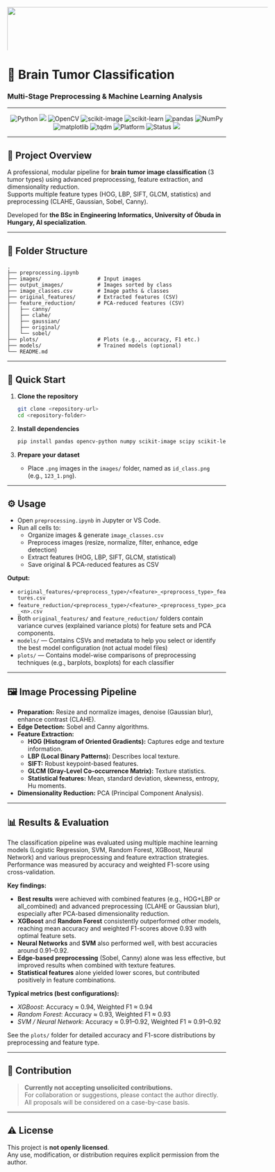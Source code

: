 <p align="left">
  <img src="https://aml.nik.uni-obuda.hu/themes/aml/assets/images/oe_nik_modern.png" style="width:1800px; height:190px; min-width:600px; min-height:100px; max-width:400px; max-height:64px;" />
</p>

# 🧠 Brain Tumor Classification  
### Multi-Stage Preprocessing & Machine Learning Analysis

---

<div align="center">
  <img src="https://img.shields.io/badge/python-3.8%2B-blue?logo=python" alt="Python">
  <img src="https://img.shields.io/badge/jupyter-notebook-orange?logo=jupyter">
  <img src="https://img.shields.io/badge/opencv-4.x-green?logo=opencv" alt="OpenCV">
  <img src="https://img.shields.io/badge/scikit--image-0.19%2B-yellow?logo=scikit-image" alt="scikit-image">
  <img src="https://img.shields.io/badge/scikit--learn-1.0%2B-blueviolet?logo=scikit-learn" alt="scikit-learn">
  <img src="https://img.shields.io/badge/pandas-1.3%2B-lightgrey?logo=pandas" alt="pandas">
  <img src="https://img.shields.io/badge/made%20with-NumPy-blue?logo=numpy" alt="NumPy">
  <img src="https://img.shields.io/badge/matplotlib-3.4%2B-yellowgreen?logo=matplotlib" alt="matplotlib">
  <img src="https://img.shields.io/badge/tqdm-supported-brightgreen?logo=python" alt="tqdm">
  <img src="https://img.shields.io/badge/Platform-Windows%20%7C%20Linux-blue?logo=windows" alt="Platform">
  <img src="https://img.shields.io/badge/Status-Research%20Project-informational" alt="Status">
  <img src="https://img.shields.io/badge/License-Restricted-red">
</div>

---

## 📝 Project Overview

A professional, modular pipeline for **brain tumor image classification** (3 tumor types) using advanced preprocessing, feature extraction, and dimensionality reduction.  
Supports multiple feature types (HOG, LBP, SIFT, GLCM, statistics) and preprocessing (CLAHE, Gaussian, Sobel, Canny).

Developed for **the BSc in Engineering Informatics, University of Óbuda in Hungary, AI specialization**.

---

## 📁 Folder Structure

```
.
├── preprocessing.ipynb
├── images/                  # Input images
├── output_images/           # Images sorted by class
├── image_classes.csv        # Image paths & classes
├── original_features/       # Extracted features (CSV)
├── feature_reduction/       # PCA-reduced features (CSV)
│   ├── canny/
│   ├── clahe/
│   ├── gaussian/
│   ├── original/
│   └── sobel/
├── plots/                   # Plots (e.g., accuracy, F1 etc.)
├── models/                  # Trained models (optional)
└── README.md
```

---

## 🚀 Quick Start

1. **Clone the repository**
   ```sh
   git clone <repository-url>
   cd <repository-folder>
   ```

2. **Install dependencies**
   ```sh
   pip install pandas opencv-python numpy scikit-image scipy scikit-learn matplotlib tqdm
   ```

3. **Prepare your dataset**
   - Place `.png` images in the `images/` folder, named as `id_class.png` (e.g., `123_1.png`).

---

## ⚙️ Usage

- Open `preprocessing.ipynb` in Jupyter or VS Code.
- Run all cells to:
  - Organize images & generate `image_classes.csv`
  - Preprocess images (resize, normalize, filter, enhance, edge detection)
  - Extract features (HOG, LBP, SIFT, GLCM, statistical)
  - Save original & PCA-reduced features as CSV

**Output:**
- `original_features/<preprocess_type>/<feature>_<preprocess_type>_features.csv`
- `feature_reduction/<preprocess_type>/<feature>_<preprocess_type>_pca_<n>.csv`
- Both `original_features/` and `feature_reduction/` folders contain variance curves (explained variance plots) for feature sets and PCA components.
- `models/` — Contains CSVs and metadata to help you select or identify the best model configuration (not actual model files)
- `plots/` — Contains model-wise comparisons of preprocessing techniques (e.g., barplots, boxplots) for each classifier

---

## 🖼️ Image Processing Pipeline

- **Preparation:** Resize and normalize images, denoise (Gaussian blur), enhance contrast (CLAHE).
- **Edge Detection:** Sobel and Canny algorithms.
- **Feature Extraction:**  
  - **HOG (Histogram of Oriented Gradients):** Captures edge and texture information.
  - **LBP (Local Binary Patterns):** Describes local texture.
  - **SIFT:** Robust keypoint-based features.
  - **GLCM (Gray-Level Co-occurrence Matrix):** Texture statistics.
  - **Statistical features:** Mean, standard deviation, skewness, entropy, Hu moments.
- **Dimensionality Reduction:** PCA (Principal Component Analysis).

---

## 📊 Results & Evaluation

The classification pipeline was evaluated using multiple machine learning models (Logistic Regression, SVM, Random Forest, XGBoost, Neural Network) and various preprocessing and feature extraction strategies. Performance was measured by accuracy and weighted F1-score using cross-validation.

**Key findings:**
- **Best results** were achieved with combined features (e.g., HOG+LBP or all_combined) and advanced preprocessing (CLAHE or Gaussian blur), especially after PCA-based dimensionality reduction.
- **XGBoost** and **Random Forest** consistently outperformed other models, reaching mean accuracy and weighted F1-scores above 0.93 with optimal feature sets.
- **Neural Networks** and **SVM** also performed well, with best accuracies around 0.91–0.92.
- **Edge-based preprocessing** (Sobel, Canny) alone was less effective, but improved results when combined with texture features.
- **Statistical features** alone yielded lower scores, but contributed positively in feature combinations.

**Typical metrics (best configurations):**
- *XGBoost*: Accuracy ≈ 0.94, Weighted F1 ≈ 0.94
- *Random Forest*: Accuracy ≈ 0.93, Weighted F1 ≈ 0.93
- *SVM / Neural Network*: Accuracy ≈ 0.91–0.92, Weighted F1 ≈ 0.91–0.92

See the `plots/` folder for detailed accuracy and F1-score distributions by preprocessing and feature type.

---

## 🤝 Contribution

> **Currently not accepting unsolicited contributions.**  
> For collaboration or suggestions, please contact the author directly.  
> All proposals will be considered on a case-by-case basis.

---

## ⚠️ License

This project is **not openly licensed**.  
Any use, modification, or distribution requires explicit permission from the author.